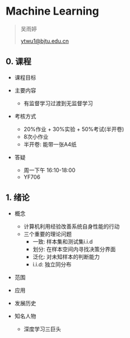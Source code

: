 # Machine Learning

> 吴雨婷
>
> ytwu1@bjtu.edu.cn

## 0. 课程

* 课程目标

* 主要内容
  * 有监督学习过渡到无监督学习

* 考核方式
  * 20%作业 + 30%实验 + 50%考试(半开卷)
  * 8次小作业
  * 半开卷: 能带一张A4纸

* 答疑
  * 周一下午 16:10-18:00
  * YF706

## 1. 绪论

* 概念
  * 计算机利用经验改善系统自身性能的行动
  * 三个重要的理论问题
    * 一致: 样本集和测试集i.i.d
    * 划分: 在样本空间内寻找决策分界面
    * 泛化: 对未知样本的判断能力
    * i.i.d: 独立同分布

* 范围

* 应用

* 发展历史

* 知名人物
  * 深度学习三巨头

